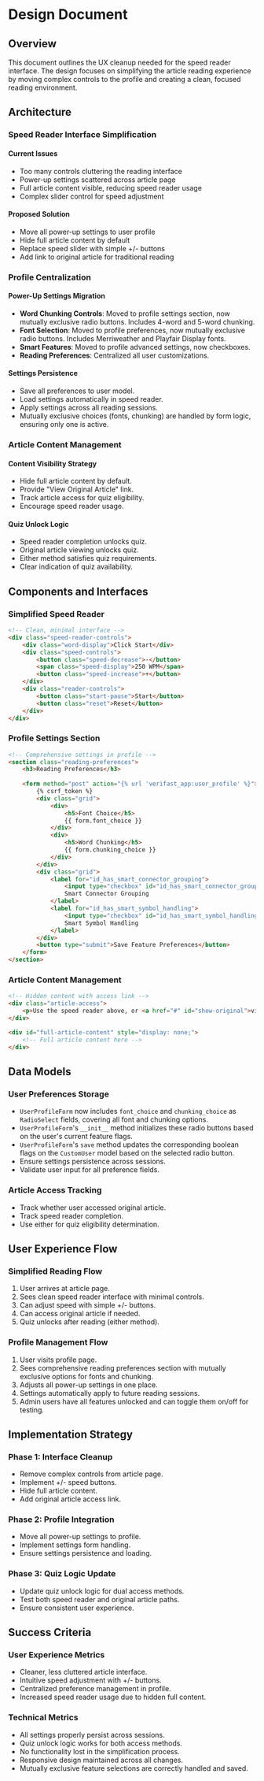# Design Document

## Overview

This document outlines the UX cleanup needed for the speed reader interface. The design focuses on simplifying the article reading experience by moving complex controls to the profile and creating a clean, focused reading environment.

## Architecture

### Speed Reader Interface Simplification

#### Current Issues
- Too many controls cluttering the reading interface
- Power-up settings scattered across article page
- Full article content visible, reducing speed reader usage
- Complex slider control for speed adjustment

#### Proposed Solution
- Move all power-up settings to user profile
- Hide full article content by default
- Replace speed slider with simple +/- buttons
- Add link to original article for traditional reading

### Profile Centralization

#### Power-Up Settings Migration
- **Word Chunking Controls**: Moved to profile settings section, now mutually exclusive radio buttons. Includes 4-word and 5-word chunking.
- **Font Selection**: Moved to profile preferences, now mutually exclusive radio buttons. Includes Merriweather and Playfair Display fonts.
- **Smart Features**: Moved to profile advanced settings, now checkboxes.
- **Reading Preferences**: Centralized all user customizations.

#### Settings Persistence
- Save all preferences to user model.
- Load settings automatically in speed reader.
- Apply settings across all reading sessions.
- Mutually exclusive choices (fonts, chunking) are handled by form logic, ensuring only one is active.

### Article Content Management

#### Content Visibility Strategy
- Hide full article content by default.
- Provide "View Original Article" link.
- Track article access for quiz eligibility.
- Encourage speed reader usage.

#### Quiz Unlock Logic
- Speed reader completion unlocks quiz.
- Original article viewing unlocks quiz.
- Either method satisfies quiz requirements.
- Clear indication of quiz availability.

## Components and Interfaces

### Simplified Speed Reader
```html
<!-- Clean, minimal interface -->
<div class="speed-reader-controls">
    <div class="word-display">Click Start</div>
    <div class="speed-controls">
        <button class="speed-decrease">-</button>
        <span class="speed-display">250 WPM</span>
        <button class="speed-increase">+</button>
    </div>
    <div class="reader-controls">
        <button class="start-pause">Start</button>
        <button class="reset">Reset</button>
    </div>
</div>
```

### Profile Settings Section
```html
<!-- Comprehensive settings in profile -->
<section class="reading-preferences">
    <h3>Reading Preferences</h3>
    
    <form method="post" action="{% url 'verifast_app:user_profile' %}">
        {% csrf_token %}
        <div class="grid">
            <div>
                <h5>Font Choice</h5>
                {{ form.font_choice }}
            </div>
            <div>
                <h5>Word Chunking</h5>
                {{ form.chunking_choice }}
            </div>
        </div>
        <div class="grid">
            <label for="id_has_smart_connector_grouping">
                <input type="checkbox" id="id_has_smart_connector_grouping" name="has_smart_connector_grouping" {% if form.instance.has_smart_connector_grouping %}checked{% endif %}>
                Smart Connector Grouping
            </label>
            <label for="id_has_smart_symbol_handling">
                <input type="checkbox" id="id_has_smart_symbol_handling" name="has_smart_symbol_handling" {% if form.instance.has_smart_symbol_handling %}checked{% endif %}>
                Smart Symbol Handling
            </label>
        </div>
        <button type="submit">Save Feature Preferences</button>
    </form>
</section>
```

### Article Content Management
```html
<!-- Hidden content with access link -->
<div class="article-access">
    <p>Use the speed reader above, or <a href="#" id="show-original">view original article</a></p>
</div>

<div id="full-article-content" style="display: none;">
    <!-- Full article content here -->
</div>
```

## Data Models

### User Preferences Storage
- `UserProfileForm` now includes `font_choice` and `chunking_choice` as `RadioSelect` fields, covering all font and chunking options.
- `UserProfileForm`'s `__init__` method initializes these radio buttons based on the user's current feature flags.
- `UserProfileForm`'s `save` method updates the corresponding boolean flags on the `CustomUser` model based on the selected radio button.
- Ensure settings persistence across sessions.
- Validate user input for all preference fields.

### Article Access Tracking
- Track whether user accessed original article.
- Track speed reader completion.
- Use either for quiz eligibility determination.

## User Experience Flow

### Simplified Reading Flow
1. User arrives at article page.
2. Sees clean speed reader interface with minimal controls.
3. Can adjust speed with simple +/- buttons.
4. Can access original article if needed.
5. Quiz unlocks after reading (either method).

### Profile Management Flow
1. User visits profile page.
2. Sees comprehensive reading preferences section with mutually exclusive options for fonts and chunking.
3. Adjusts all power-up settings in one place.
4. Settings automatically apply to future reading sessions.
5. Admin users have all features unlocked and can toggle them on/off for testing.

## Implementation Strategy

### Phase 1: Interface Cleanup
- Remove complex controls from article page.
- Implement +/- speed buttons.
- Hide full article content.
- Add original article access link.

### Phase 2: Profile Integration
- Move all power-up settings to profile.
- Implement settings form handling.
- Ensure settings persistence and loading.

### Phase 3: Quiz Logic Update
- Update quiz unlock logic for dual access methods.
- Test both speed reader and original article paths.
- Ensure consistent user experience.

## Success Criteria

### User Experience Metrics
- Cleaner, less cluttered article interface.
- Intuitive speed adjustment with +/- buttons.
- Centralized preference management in profile.
- Increased speed reader usage due to hidden full content.

### Technical Metrics
- All settings properly persist across sessions.
- Quiz unlock logic works for both access methods.
- No functionality lost in the simplification process.
- Responsive design maintained across all changes.
- Mutually exclusive feature selections are correctly handled and saved.
